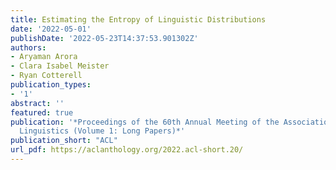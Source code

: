 ```yaml
---
title: Estimating the Entropy of Linguistic Distributions
date: '2022-05-01'
publishDate: '2022-05-23T14:37:53.901302Z'
authors:
- Aryaman Arora
- Clara Isabel Meister
- Ryan Cotterell
publication_types:
- '1'
abstract: ''
featured: true
publication: '*Proceedings of the 60th Annual Meeting of the Association for Computational
  Linguistics (Volume 1: Long Papers)*'
publication_short: "ACL"
url_pdf: https://aclanthology.org/2022.acl-short.20/
---
```


